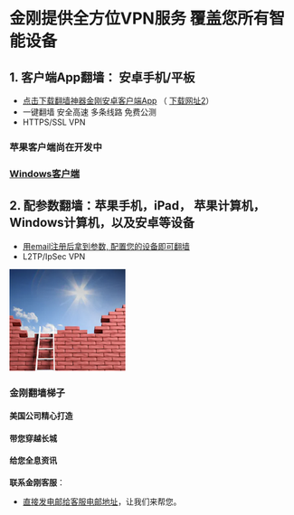 # 金刚提供全方位VPN服务 覆盖您所有智能设备
## 1. 客户端App翻墙： 安卓手机/平板 
- [点击下载翻墙神器金刚安卓客户端App](https://github.com/a2zitpro/client/releases/download/2.1/app-prod-release.apk) （ [下载网址2](https://myfasttrack.org/midman/dl_an_1358.php)） 
- 一键翻墙 安全高速 多条线路 免费公测 
- HTTPS/SSL VPN 

### 苹果客户端尚在开发中
### [Windows客户端](https://a2zitpro.github.io/web/sslwin)

## 2. 配参数翻墙：苹果手机，iPad， 苹果计算机，Windows计算机，以及安卓等设备 
- [用email注册后拿到参数, 配置您的设备即可翻墙](https://a2zitpro.github.io/l2_reg) 
- L2TP/IpSec VPN

![image](l-w-s-athird.png)


### 金刚翻墙梯子

#### 美国公司精心打造
####     带您穿越长城
####     给您全息资讯


**联系金刚客服**：
  * [直接发电邮给客服电邮地址](mailto:cs@a2zitpro.com)，让我们来帮您。
